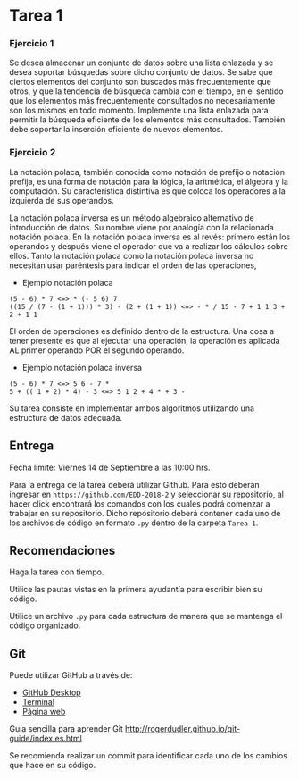 # Tarea 1

### Ejercicio 1

Se desea almacenar un conjunto de datos sobre una lista enlazada y se desea soportar búsquedas sobre dicho conjunto de datos. Se sabe que ciertos elementos del conjunto son buscados más frecuentemente que otros, y que la tendencia de búsqueda cambia con el tiempo, en el sentido que los elementos más frecuentemente consultados no necesariamente son los mismos en todo momento. Implemente una lista enlazada para permitir la búsqueda eficiente de los elementos más consultados. También debe soportar la inserción eficiente de nuevos elementos.

### Ejercicio 2

La notación polaca, también conocida como notación de prefijo o notación prefija, es una forma de notación para la lógica, la aritmética, el álgebra y la computación. Su característica distintiva es que coloca los operadores a la izquierda de sus operandos.

La notación polaca inversa es un método algebraico alternativo de introducción de datos. Su nombre viene por analogía con la relacionada notación polaca. En la notación polaca inversa es al revés: primero están los operandos y después viene el operador que va a realizar los cálculos sobre ellos. Tanto la notación polaca como la notación polaca inversa no necesitan usar paréntesis para indicar el orden de las operaciones,

* Ejemplo notación polaca

```
(5 - 6) * 7 <=> * (- 5 6) 7
((15 / (7 - (1 + 1))) * 3) - (2 + (1 + 1)) <=> - * / 15 - 7 + 1 1 3 + 2 + 1 1 
```

El orden de operaciones es definido dentro de la estructura. Una cosa a tener presente es que al ejecutar una operación, la operación es aplicada AL primer operando POR el segundo operando.

* Ejemplo notación polaca inversa

```
(5 - 6) * 7 <=> 5 6 - 7 *
5 + (( 1 + 2) * 4) - 3 <=> 5 1 2 + 4 * + 3 -
```

Su tarea consiste en implementar ambos algoritmos utilizando una estructura de datos adecuada.


## Entrega

Fecha límite: Viernes 14 de Septiembre a las 10:00 hrs.

Para la entrega de la tarea deberá utilizar Github. Para esto deberán ingresar en ` https://github.com/EDD-2018-2 ` y seleccionar su repositorio, al hacer click encontrará los comandos con los cuales podrá comenzar a trabajar en su repositorio. Dicho repositorio deberá contener cada uno de los archivos de código en formato `.py` dentro de la carpeta `Tarea 1`.


## Recomendaciones

Haga la tarea con tiempo.

Utilice las pautas vistas en la primera ayudantía para escribir bien su código. 

Utilice un archivo `.py` para cada estructura de manera que se mantenga el código organizado.

## Git

Puede utilizar GitHub a través de:
* [GitHub Desktop](https://services.github.com/on-demand/github-desktop/es/instalar-github-desktop)
* [Terminal](https://gist.github.com/derhuerst/1b15ff4652a867391f03)
* [Página web](https://github.com)

Guía sencilla para aprender Git http://rogerdudler.github.io/git-guide/index.es.html 

Se recomienda realizar un commit para identificar cada uno de los cambios que hace en su código.